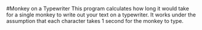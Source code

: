 #Monkey on a Typewriter
This program calculates how long it would take for a single monkey to write out your text on a typewriter. It works under the assumption that each character takes 1 second for the monkey to type.
